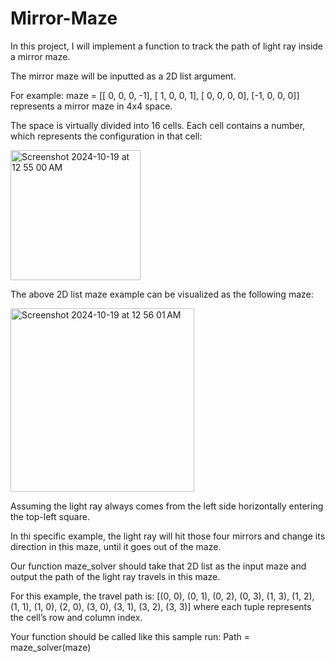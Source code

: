 # Mirror-Maze

In this project, I will implement a function to track the path of light ray inside a mirror maze.

The mirror maze will be inputted as a 2D list argument. 

For example:
maze = [[ 0, 0, 0, -1],
        [ 1, 0, 0, 1],
        [ 0, 0, 0, 0],
        [-1, 0, 0, 0]]
represents a mirror maze in 4x4 space. 

The space is virtually divided into 16 cells. Each cell contains a number, which represents the configuration in that cell:

<img width="208" alt="Screenshot 2024-10-19 at 12 55 00 AM" src="https://github.com/user-attachments/assets/c7d13085-9ac7-40b6-bab9-982acbf96ad0">

The above 2D list maze example can be visualized as the following maze:

<img width="294" alt="Screenshot 2024-10-19 at 12 56 01 AM" src="https://github.com/user-attachments/assets/63741eb5-a5de-461e-8f02-ff827e30eeef">

Assuming the light ray always comes from the left side horizontally entering the top-left square. 

In thi specific example, the light ray will hit those four mirrors and change its direction in this maze, until it goes out of the maze.

Our function maze_solver should take that 2D list as the input maze and output the path of the light
ray travels in this maze.

For this example, the travel path is:
[(0, 0), (0, 1), (0, 2), (0, 3), (1, 3), (1, 2), (1, 1), (1, 0), (2, 0), (3, 0), (3, 1), (3, 2), (3, 3)]
where each tuple represents the cell’s row and column index.

Your function should be called like this sample run:
Path = maze_solver(maze)
